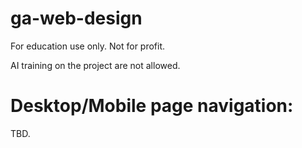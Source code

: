 # ga-web-design
For education use only. Not for profit.

AI training on the project are not allowed.

# Desktop/Mobile page navigation:
TBD.
